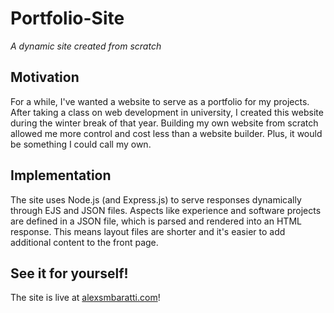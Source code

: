 # Portfolio-Site
*A dynamic site created from scratch*

## Motivation
For a while, I've wanted a website to serve as a portfolio for my projects. After taking a class on web development in university, I created this website during the winter break of that year. Building my own website from scratch allowed me more control and cost less than a website builder. Plus, it would be something I could call my own.

## Implementation
The site uses Node.js (and Express.js) to serve responses dynamically through EJS and JSON files. Aspects like experience and software projects are defined in a JSON file, which is parsed and rendered into an HTML response. This means layout files are shorter and it's easier to add additional content to the front page.

## See it for yourself!
The site is live at [alexsmbaratti.com](https://alexsmbaratti.com)!
